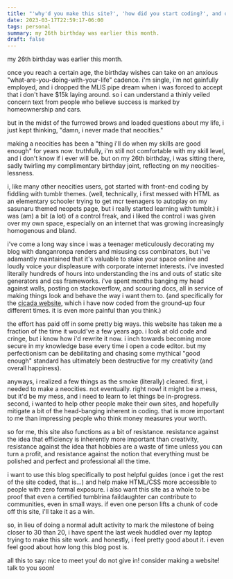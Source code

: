 ```yaml
---
title: "'why'd you make this site?', 'how did you start coding?', and other questions"
date: 2023-03-17T22:59:17-06:00
tags: personal
summary: my 26th birthday was earlier this month.
draft: false
---
```


my 26th birthday was earlier this month.

once you reach a certain age, the birthday wishes can take on an anxious "what-are-you-doing-with-your-life" cadence. i'm single, i'm not gainfully employed, and i dropped the MLIS pipe dream when i was forced to accept that i don't have $15k laying around. so i can understand a thinly veiled concern text from people who believe success is marked by homeownership and cars.

but in the midst of the furrowed brows and loaded questions about my life, i just kept thinking, "damn, i never made that neocities."

making a neocities has been a "thing i'll do when my skills are good enough" for years now. truthfully, i'm still not comfortable with my skill level, and i don't know if i ever will be. but on my 26th birthday, i was sitting there, sadly twirling my complimentary birthday joint, reflecting on my neocities-lessness.

i, like many other neocities users, got started with front-end coding by fiddling with tumblr themes. (well, technically, i first messed with HTML as an elementary schooler trying to get mcr teenagers to autoplay on my sasunaru themed neopets page, but i really started learning with tumblr.) i was (am) a bit (a lot) of a control freak, and i liked the control i was given over my own space, especially on an internet that was growing increasingly homogenous and bland.

i've come a long way since i was a teenager meticulously decorating my blog with danganronpa renders and misusing css combinators, but i've adamantly maintained that it's valuable to stake your space online and loudly voice your displeasure with corporate internet interests. i've invested literally hundreds of hours into understanding the ins and outs of static site generators and css frameworks. i've spent months banging my head against walls, posting on stackoverflow, and scouring docs, all in service of making things look and behave the way i want them to. (and specifically for the [cicada website](https://www.cicadacreativemag.com/), which i have now coded from the ground-up four different times. it is even more painful than you think.)

the effort has paid off in some pretty big ways. this website has taken me a fraction of the time it would've a few years ago. i look at old code and cringe, but i know how i'd rewrite it now. i inch towards becoming more secure in my knowledge base every time i open a code editor. but my perfectionism can be debilitating and chasing some mythical "good enough" standard has ultimately been destructive for my creativity (and overall happiness).

anyways, i realized a few things as the smoke (literally) cleared. first, i needed to make a neocities. not eventually. right now! it might be a mess, but it'd be my mess, and i need to learn to let things be in-progress. second, i wanted to help other people make their own sites, and hopefully mitigate a bit of the head-banging inherent in coding. that is more important to me than impressing people who think money measures your worth.

so for me, this site also functions as a bit of resistance. resistance against the idea that efficiency is inherently more important than creativity, resistance against the idea that hobbies are a waste of time unless you can turn a profit, and resistance against the notion that everything must be polished and perfect and professional all the time.

i want to use this blog specifically to post helpful guides (once i get the rest of the site coded, that is...) and help make HTML/CSS more accessible to people with zero formal exposure. i also want this site as a whole to be proof that even a certified tumblrina faildaughter can contribute to communities, even in small ways. if even one person lifts a chunk of code off this site, i'll take it as a win.

so, in lieu of doing a normal adult activity to mark the milestone of being closer to 30 than 20, i have spent the last week huddled over my laptop trying to make this site work. and honestly, i feel pretty good about it. i even feel good about how long this blog post is.

all this to say: nice to meet you! do not give in! consider making a website! talk to you soon!